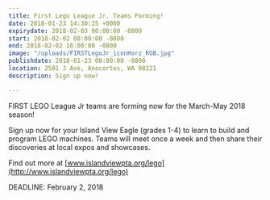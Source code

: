 ```yaml
---
title: First Lego League Jr. Teams Forming!
date: 2018-01-23 14:30:25 +0000
expirydate: 2018-02-03 00:00:00 -0800
start: 2018-02-02 08:00:00 -0800
end: 2018-02-02 16:00:00 -0800
image: "/uploads/FIRSTLegoJr_iconHorz_RGB.jpg"
publishdate: 2018-01-23 08:00:00 -0800
location: 2501 J Ave, Anacortes, WA 98221
description: Sign up now!

---
```

FIRST LEGO League Jr teams are forming now for the March-May 2018 season! 

Sign up now for your Island View Eagle (grades 1-4) to learn to build and program LEGO machines. Teams will meet once a week and then share their discoveries at local expos and showcases. 

Find out more at [www.islandviewpta.org/lego](http://www.islandviewpta.org/lego)

DEADLINE: February 2, 2018